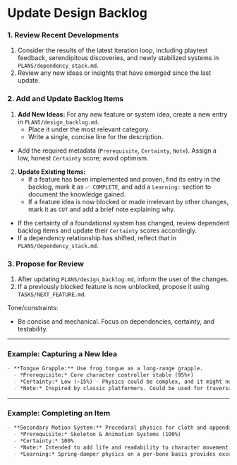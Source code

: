 # Update Design Backlog

### 1. Review Recent Developments
1.  Consider the results of the latest iteration loop, including playtest feedback, serendipitous discoveries, and newly stabilized systems in `PLANS/dependency_stack.md`.
2.  Review any new ideas or insights that have emerged since the last update.

### 2. Add and Update Backlog Items
1.  **Add New Ideas:** For any new feature or system idea, create a new entry in `PLANS/design_backlog.md`.
    -   Place it under the most relevant category.
    -   Write a single, concise line for the description.
  -   Add the required metadata (`Prerequisite`, `Certainty`, `Note`). Assign a low, honest `Certainty` score; avoid optimism.
2.  **Update Existing Items:**
    -   If a feature has been implemented and proven, find its entry in the backlog, mark it as `✅ COMPLETE`, and add a `Learning:` section to document the knowledge gained.
    -   If a feature idea is now blocked or made irrelevant by other changes, mark it as `CUT` and add a brief note explaining why.
  -   If the certainty of a foundational system has changed, review dependent backlog items and update their `Certainty` scores accordingly.
  -   If a dependency relationship has shifted, reflect that in `PLANS/dependency_stack.md`.

### 3. Propose for Review
1.  After updating `PLANS/design_backlog.md`, inform the user of the changes.
2.  If a previously blocked feature is now unblocked, propose it using `TASKS/NEXT_FEATURE.md`.

Tone/constraints:
- Be concise and mechanical. Focus on dependencies, certainty, and testability.

---

### Example: Capturing a New Idea

```markdown
- **Tongue Grapple:** Use frog tongue as a long-range grapple.
  - *Prerequisite:* Core character controller stable (95%+)
  - *Certainty:* Low (~15%) - Physics could be complex, and it might not be fun.
  - *Note:* Inspired by classic platformers. Could be used for traversal and combat. A classic "frog" trope that might be cool.
```

---

### Example: Completing an Item

```markdown
- **Secondary Motion System:** Procedural physics for cloth and appendages. ✅ COMPLETE
  - *Prerequisite:* Skeleton & Animation Systems (100%)
  - *Certainty:* 100%
  - *Note:* Intended to add life and readability to character movement.
  - *Learning:* Spring-damper physics on a per-bone basis provides excellent results with minimal performance cost. Key is to expose damping/stiffness parameters for real-time tuning.
```
